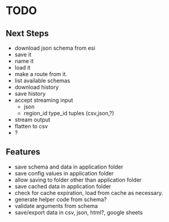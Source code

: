 # TODO

## Next Steps

- download json schema from esi
- save it
- name it
- load it
- make a route from it.
- list available schemas
- download history
- save history
- accept streaming input
  - json
  - region_id type_id tuples (csv,json,?)
- stream output
- flatten to csv
- ?

## Features

- save schema and data in application folder
- save config values in application folder
- allow saving to folder other than application folder
- save cached data in application folder
- check for cache expiration, load from cache as necessary.
- generate helper code from schema?
- validate arguments from schema
- save/export data in csv, json, html?, google sheets
